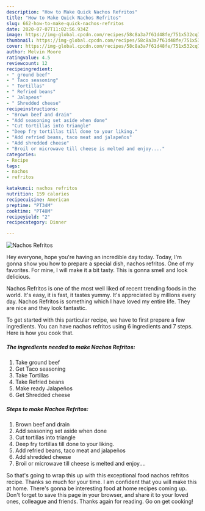 ```yaml
---
description: "How to Make Quick Nachos Refritos"
title: "How to Make Quick Nachos Refritos"
slug: 662-how-to-make-quick-nachos-refritos
date: 2020-07-07T11:02:56.934Z
image: https://img-global.cpcdn.com/recipes/58c8a3a7f61d48fe/751x532cq70/nachos-refritos-recipe-main-photo.jpg
thumbnail: https://img-global.cpcdn.com/recipes/58c8a3a7f61d48fe/751x532cq70/nachos-refritos-recipe-main-photo.jpg
cover: https://img-global.cpcdn.com/recipes/58c8a3a7f61d48fe/751x532cq70/nachos-refritos-recipe-main-photo.jpg
author: Melvin Moore
ratingvalue: 4.5
reviewcount: 12
recipeingredient:
- " ground beef"
- " Taco seasoning"
- " Tortillas"
- " Refried beans"
- " Jalapeos"
- " Shredded cheese"
recipeinstructions:
- "Brown beef and drain"
- "Add seasoning set aside when done"
- "Cut tortillas into triangle"
- "Deep fry tortillas till done to your liking."
- "Add refried beans, taco meat and jalapeños"
- "Add shredded cheese"
- "Broil or microwave till cheese is melted and enjoy...."
categories:
- Recipe
tags:
- nachos
- refritos

katakunci: nachos refritos 
nutrition: 159 calories
recipecuisine: American
preptime: "PT34M"
cooktime: "PT48M"
recipeyield: "2"
recipecategory: Dinner

---
```



![Nachos Refritos](https://img-global.cpcdn.com/recipes/58c8a3a7f61d48fe/751x532cq70/nachos-refritos-recipe-main-photo.jpg)

Hey everyone, hope you're having an incredible day today. Today, I'm gonna show you how to prepare a special dish, nachos refritos. One of my favorites. For mine, I will make it a bit tasty. This is gonna smell and look delicious.



Nachos Refritos is one of the most well liked of recent trending foods in the world. It's easy, it is fast, it tastes yummy. It's appreciated by millions every day. Nachos Refritos is something which I have loved my entire life. They are nice and they look fantastic.


To get started with this particular recipe, we have to first prepare a few ingredients. You can have nachos refritos using 6 ingredients and 7 steps. Here is how you cook that.

<!--inarticleads1-->

##### The ingredients needed to make Nachos Refritos:

1. Take  ground beef
1. Get  Taco seasoning
1. Take  Tortillas
1. Take  Refried beans
1. Make ready  Jalapeños
1. Get  Shredded cheese




<!--inarticleads2-->

##### Steps to make Nachos Refritos:

1. Brown beef and drain
1. Add seasoning set aside when done
1. Cut tortillas into triangle
1. Deep fry tortillas till done to your liking.
1. Add refried beans, taco meat and jalapeños
1. Add shredded cheese
1. Broil or microwave till cheese is melted and enjoy....




So that's going to wrap this up with this exceptional food nachos refritos recipe. Thanks so much for your time. I am confident that you will make this at home. There's gonna be interesting food at home recipes coming up. Don't forget to save this page in your browser, and share it to your loved ones, colleague and friends. Thanks again for reading. Go on get cooking!
